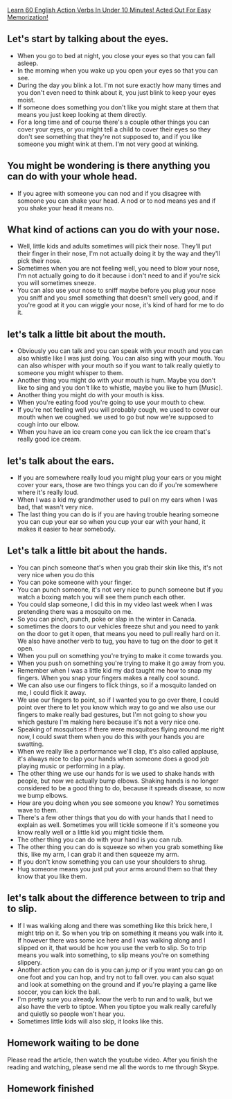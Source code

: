 [Learn 60 English Action Verbs In Under 10 Minutes! Acted Out For Easy Memorization!](https://www.youtube.com/watch?v=vA-uEPEHU_M)  
## Let's start by talking about the eyes. 
* When you go to bed at night, you close your eyes so that you can fall asleep. 
* In the morning when you wake up you open your eyes so that you can see. 
* During the day you blink a lot. I'm not sure exactly how many times and you don't even need to think about it, you just blink to keep your eyes moist. 
* If someone does something you don't like you might stare at them that means you just keep looking at them directly.
* For a long time and of course there's a couple other things you can cover your eyes, or you might tell a child to cover their eyes so they don't see something that they're not supposed to, and if you like someone you might wink at them. I'm not very good at winking.
## You might be wondering is there anything you can do with your whole head.
* If you agree with someone you can nod and if you disagree with someone you can shake your head. A nod or to nod means yes and if you shake your head it means no.
## What kind of actions can you do with your nose.
* Well, little kids and adults sometimes will pick their nose. They'll put their finger in their nose, I'm not actually doing it by the way and they'll pick their nose. 
* Sometimes when you are not feeling well, you need to blow your nose, I'm not actually going to do it because i don't need to and if you're sick you will sometimes sneeze.
* You can also use your nose to sniff maybe before you plug your nose you sniff and you smell something that doesn't smell very good, and if you're good at it you can wiggle your nose, it's kind of hard for me to do it.
## let's talk a little bit about the mouth.
* Obviously you can talk and you can speak with your mouth and you can also whistle like I was just doing. You can also sing with your mouth. You can also whisper with your mouth so if you want to talk really quietly to someone you might whisper to them.
* Another thing you might do with your mouth is hum. Maybe you don't like to sing and you don't like to whistle, maybe you like to hum [Music].
* Another thing you might do with your mouth is kiss.
* When you're eating food you're going to use your mouth to chew.
* If you're not feeling well you will probably cough, we used to cover our mouth when we coughed. we used to go but now we're supposed to cough into our elbow.
* When you have an ice cream cone you can lick the ice cream that's really good ice cream.
## let's talk about the ears.
* If you are somewhere really loud you might plug your ears or you might cover your ears, those are two things you can do if you're somewhere where it's really loud.
* When I was a kid my grandmother used to pull on my ears when I was bad, that wasn't very nice.
* The last thing you can do is if you are having trouble hearing someone you can cup your ear so when you cup your ear with your hand, it makes it easier to hear somebody.
## Let's talk a little bit about the hands.
* You can pinch someone that's when you grab their skin like this, it's not very nice when you do this
* You can poke someone with your finger.
* You can punch someone, it's not very nice to punch someone but if you watch a boxing match you will see them punch each other.
* You could slap someone, I did this in my video last week when I was pretending there was a mosquito on me.
* So you can pinch, punch, poke or slap in the winter in Canada. 
* sometimes the doors to our vehicles freeze shut and you need to yank on the door to get it open, that means you need to pull really hard on it. We also have another verb to tug, you have to tug on the door to get it open.
* When you pull on something you're trying to make it come towards you.
* When you push on something you're trying to make it go away from you.
* Remember when I was a little kid my dad taught me how to snap my fingers. When you snap your fingers makes a really cool sound.
* We can also use our fingers to flick things, so if a mosquito landed on me, I could flick it away.
* We use our fingers to point, so if I wanted you to go over there, I could point over there to let you know which way to go and we also use our fingers to make really bad gestures, but I'm not going to show you which gesture I'm making here because it's not a very nice one. 
* Speaking of mosquitoes if there were mosquitoes flying around me right now, I could swat them when you do this with your hands you are swatting. 
* When we really like a performance we'll clap, it's also called applause, it's always nice to clap your hands when someone does a good job playing music or performing in a play.
* The other thing we use our hands for is we used to shake hands with people, but now we actually bump elbows. Shaking hands is no longer considered to be a good thing to do, because it spreads disease, so now we bump elbows.
* How are you doing when you see someone you know? You sometimes wave to them.
* There's a few other things that you do with your hands that I need to explain as well. Sometimes you will tickle someone if it's someone you know really well or a little kid you might tickle them.
* The other thing you can do with your hand is you can rub. 
* The other thing you can do is squeeze so when you grab something like this, like my arm, I can grab it and then squeeze my arm.
* If you don't know something you can use your shoulders to shrug. 
* Hug someone means you just put your arms around them so that they know that you like them.
## let's talk about the difference between to trip and to slip.
* If I was walking along and there was something like this brick here, I might trip on it. So when you trip on something it means you walk into it. If however there was some ice here and I was walking along and I slipped on it, that would be how you use the verb to slip. So to trip means you walk into something, to slip means you're on something slippery. 
* Another action you can do is you can jump or if you want you can go on one foot and you can hop, and try not to fall over. you can also squat and look at something on the ground and if you're playing a game like soccer, you can kick the ball. 
* I'm pretty sure you already know the verb to run and to walk, but we also have the verb to tiptoe. When you tiptoe you walk really carefully and quietly so people won't hear you. 
* Sometimes little kids will also skip, it looks like this.
## Homework waiting to be done
Please read the article, then watch the youtube video. After you finish the reading and watching, please send me all the words to me through Skype.
## Homework finished

